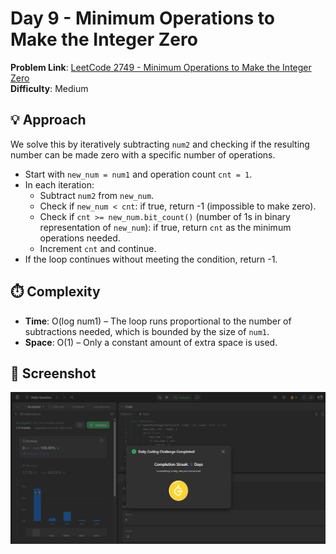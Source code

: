 # Day 9 - Minimum Operations to Make the Integer Zero

**Problem Link**: [LeetCode 2749 - Minimum Operations to Make the Integer Zero](https://leetcode.com/problems/minimum-operations-to-make-the-integer-zero/)  
**Difficulty**: Medium

## 💡 Approach

We solve this by iteratively subtracting `num2` and checking if the resulting number can be made zero with a specific number of operations.

- Start with `new_num = num1` and operation count `cnt = 1`.
- In each iteration:
  - Subtract `num2` from `new_num`.
  - Check if `new_num < cnt`: if true, return -1 (impossible to make zero).
  - Check if `cnt >= new_num.bit_count()` (number of 1s in binary representation of `new_num`): if true, return `cnt` as the minimum operations needed.
  - Increment `cnt` and continue.
- If the loop continues without meeting the condition, return -1.

## ⏱️ Complexity

- **Time**: O(log num1) – The loop runs proportional to the number of subtractions needed, which is bounded by the size of `num1`.
- **Space**: O(1) – Only a constant amount of extra space is used.

## 📸 Screenshot
![Solution Screenshot](screenshot.png)